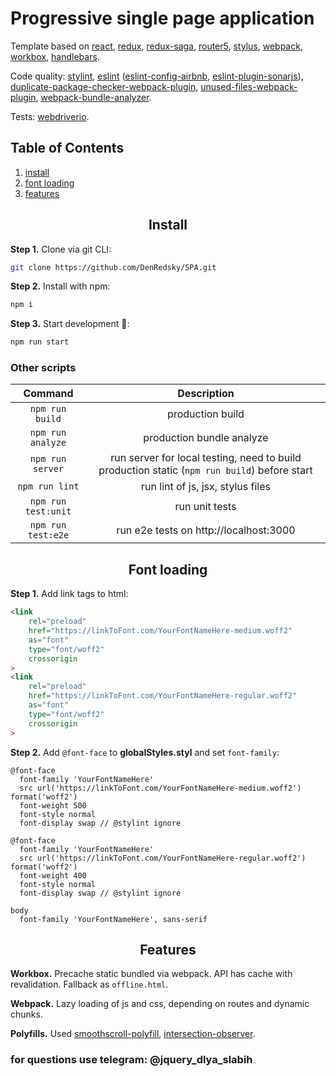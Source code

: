 # Progressive single page application

Template based on [react](https://reactjs.org/), [redux](https://redux.js.org/),
[redux-saga](https://redux-saga.js.org/), [router5](https://router5.js.org/),
[stylus](https://stylus-lang.com/), [webpack](https://webpack.js.org/),
[workbox](https://developers.google.com/web/tools/workbox), [handlebars](https://handlebarsjs.com/).

Code quality: [stylint](https://github.com/SimenB/stylint), [eslint](https://eslint.org/)
([eslint-config-airbnb](https://www.npmjs.com/package/eslint-config-airbnb),
[eslint-plugin-sonarjs](https://github.com/SonarSource/eslint-plugin-sonarjs)),
[duplicate-package-checker-webpack-plugin](https://github.com/darrenscerri/duplicate-package-checker-webpack-plugin),
[unused-files-webpack-plugin](https://github.com/tomchentw/unused-files-webpack-plugin),
[webpack-bundle-analyzer](https://github.com/webpack-contrib/webpack-bundle-analyzer).

Tests: [webdriverio](https://webdriver.io/).

## Table of Contents

1. [install](#install)
2. [font loading](#font-loading)
3. [features](#features)

<h2 align="center">Install</h2>

**Step 1.** Clone via git CLI:

```bash
git clone https://github.com/DenRedsky/SPA.git
```

**Step 2.** Install with npm:

```bash
npm i
```

**Step 3.** Start development :rocket::

```bash
npm run start
```

### Other scripts

| Command | Description |
| :-----: | :---------: |
|```npm run build```| production build |
|```npm run analyze```| production bundle analyze |
|```npm run server```| run server for local testing, need to build production static (```npm run build```) before start |
|```npm run lint```| run lint of js, jsx, stylus files |
|```npm run test:unit```| run unit tests |
|```npm run test:e2e```| run e2e tests on http://localhost:3000 |

<h2 align="center">Font loading</h2>

**Step 1.** Add link tags to html:

```html
<link
    rel="preload"
    href="https://linkToFont.com/YourFontNameHere-medium.woff2"
    as="font"
    type="font/woff2"
    crossorigin
>
<link
    rel="preload"
    href="https://linkToFont.com/YourFontNameHere-regular.woff2"
    as="font"
    type="font/woff2"
    crossorigin
>
```

**Step 2.** Add ```@font-face``` to **globalStyles.styl** and set ```font-family```:
```stylus
@font-face
  font-family 'YourFontNameHere'
  src url('https://linkToFont.com/YourFontNameHere-medium.woff2') format('woff2')
  font-weight 500
  font-style normal
  font-display swap // @stylint ignore

@font-face
  font-family 'YourFontNameHere'
  src url('https://linkToFont.com/YourFontNameHere-regular.woff2') format('woff2')
  font-weight 400
  font-style normal
  font-display swap // @stylint ignore

body
  font-family 'YourFontNameHere', sans-serif
```

<h2 align="center">Features</h2>

**Workbox.** Precache static bundled via webpack. API has cache with revalidation. Fallback as ```offline.html```.

**Webpack.** Lazy loading of js and css, depending on routes and dynamic chunks.

**Polyfills.** Used [smoothscroll-polyfill](https://github.com/iamdustan/smoothscroll), [intersection-observer](https://github.com/w3c/IntersectionObserver).

### for questions use telegram: @jquery_dlya_slabih
